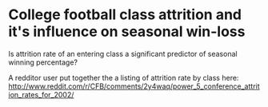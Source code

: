 # College football class attrition and it's influence on seasonal win-loss
Is attrition rate of an entering class a significant predictor of seasonal winning percentage?

A redditor user put together the a listing of attrition rate by class here:
http://www.reddit.com/r/CFB/comments/2y4waq/power_5_conference_attrition_rates_for_2002/
